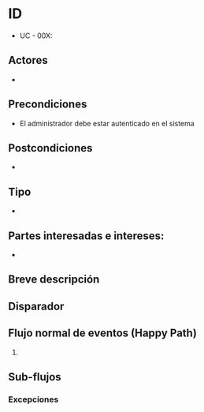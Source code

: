 # ID
 - UC - 00X: 
 
## Actores
 * 

## Precondiciones
 * El administrador debe estar autenticado en el sistema

## Postcondiciones
 * 
   
## Tipo 
 * 

## Partes interesadas e intereses:
- 

## Breve descripción


## Disparador

## Flujo normal de eventos (Happy Path)
1. 



## Sub-flujos 

### Excepciones
